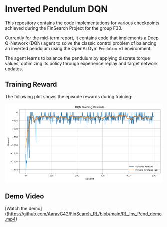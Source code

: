 # Inverted Pendulum DQN

This repository contains the code implementations for various checkpoints achieved during the FinSearch Project for the group F33. 

Currently for the mid-term report, it contains code that implements a Deep Q-Network (DQN) agent to solve the classic control problem of balancing an inverted pendulum using the OpenAI Gym `Pendulum-v1` environment.

The agent learns to balance the pendulum by applying discrete torque values, optimizing its policy through experience replay and target network updates.

## Training Reward

The following plot shows the episode rewards during training:

![Training Rewards](dqn_training_rewards_inv_pend.png)

## Demo Video
[Watch the demo]((https://github.com/AaravG42/FinSearch_RL/blob/main/RL_Inv_Pend_demo.mp4)

